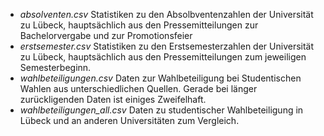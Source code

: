 - *absolventen.csv* Statistiken zu den Absolbventenzahlen der Universität zu Lübeck, hauptsächlich aus den Pressemitteilungen zur Bachelorvergabe und zur Promotionsfeier
- *erstsemester.csv* Statistiken zu den Erstsemesterzahlen der Universität zu Lübeck, hauptsächlich aus den Pressemitteilungen zum jeweiligen Semesterbeginn.
- *wahlbeteiligungen.csv* Daten zur Wahlbeteiligung bei Studentischen Wahlen aus unterschiedlichen Quellen. Gerade bei länger zurückligenden Daten ist einiges Zweifelhaft.
- *wahlbeteiligungen_all.csv* Daten zu studentischer Wahlbeteiligung in Lübeck und an anderen Universitäten zum Vergleich.
